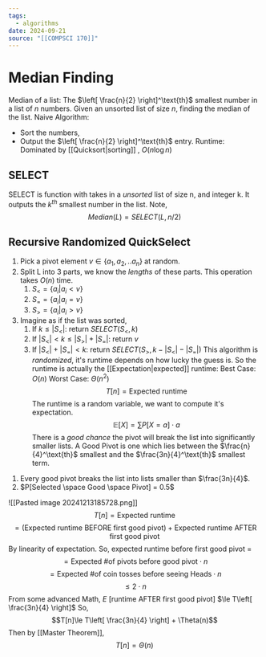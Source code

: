 ```yaml
---
tags:
  - algorithms
date: 2024-09-21
source: "[[COMPSCI 170]]"
---
```

# Median Finding

Median of a list: The $\left[ \frac{n}{2} \right]^\text{th}$ smallest number in a list of $n$ numbers. Given an unsorted list of size $n$, finding the median of the list. Naive Algorithm: 
- Sort the numbers, 
- Output the $\left[ \frac{n}{2} \right]^\text{th}$ entry. 
Runtime: Dominated by [[Quicksort|sorting]] , $O(n \log n)$

## SELECT
SELECT is function with takes in a _unsorted_ list of size n, and integer k.
It outputs the $k^{th}$ smallest number in the list. Note,
$$Median(L) = SELECT(L, n/2)$$
## Recursive Randomized QuickSelect
1. Pick a pivot element $v  \in \{a_{1}, a_{2}, ..a_{n}\}$ at random.
2. Split L into 3 parts, we know the _lengths_ of these parts. This operation takes $O(n)$ time.
	1. $S_{<} = \{a_{i} | a_{i} < v\}$
	2. $S_{=} = \{a_{i} | a_{i} = v\}$
	3. $S_{>} = \{a_{i} | a_{i} > v\}$
3. Imagine as if the list was sorted,
	1. If $k \le |S_{<}|$: return $SELECT(S_{<}, k)$
	2. If $|S_{<}| \lt k \le |S_{>}| +|S_{=}|$: return $v$
	3. If $|S_{<}| + |S_{=}|\lt k$: return $SELECT(S_{>},k-|S_{<}| -|S_{=}|)$
This algorithm is _randomized_, it's runtime depends on how lucky the guess is.
So the runtime is actually the [[Expectation|expected]] runtime:
Best Case: $O(n)$
Worst Case: $\Theta(n^2)$
$$T[n]=\text{Expected runtime}$$
The runtime is a random variable, we want to compute it's expectation.
$$\mathbb{E}[X] = \sum P[X=a]\cdot a$$
There is a _good chance_ the pivot will break the list into significantly smaller lists. A Good Pivot is one which lies between the $\frac{n}{4}^\text{th}$ smallest and the $\frac{3n}{4}^\text{th}$ smallest term.
1) Every good pivot breaks the list into lists smaller than $\frac{3n}{4}$.
2) $P[Selected \space Good \space Pivot] = 0.5$

![[Pasted image 20241213185728.png]]
$$T[n]=\text{Expected runtime}$$$$ = (\text{Expected runtime BEFORE first good pivot})+\text{Expected runtime AFTER first good pivot}$$By linearity of expectation. So, expected runtime before first good pivot =
$$= \text{Expected \# of pivots before good pivot} \cdot n$$
$$= \text{Expected \# of coin tosses before seeing Heads} \cdot n$$
$$\le 2 \cdot n$$
From some advanced Math,
$E$ \[runtime AFTER first good pivot] $\le T\left[ \frac{3n}{4} \right]$
So, 
$$T[n]\le T\left[ \frac{3n}{4} \right] + \Theta(n)$$
Then by [[Master Theorem]],
$$T[n] = \Theta(n)$$
